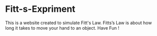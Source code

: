 # Fitt-s-Expriment
This is a website created to simulate Fitt's Law.
Fitts’s Law is about how long it takes to move your hand to an object.
Have Fun !
